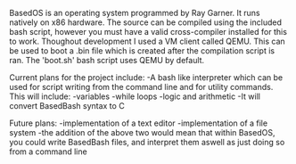 BasedOS is an operating system programmed by Ray Garner.
It runs natively on x86 hardware.
The source can be compiled using the included bash script, however you must have a valid cross-compiler installed for this to work.
Thoughout development I used a VM client called QEMU. This can be used to boot a .bin file which is created after the compilation script is ran. The 'boot.sh' bash script uses QEMU by default.

Current plans for the project include:
-A bash like interpreter which can be used for script writing from the command line and for utility commands. This will include:
  -variables
  -while loops
  -logic and arithmetic
-It will convert BasedBash syntax to C

Future plans:
-implementation of a text editor
-implementation of a file system
-the addition of the above two would mean that within BasedOS, you could write BasedBash files, and interpret them aswell as just doing so from a command line


